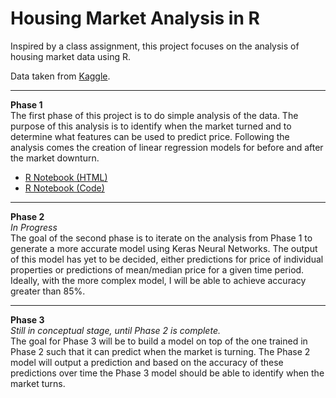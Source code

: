 # Housing Market Analysis in R

Inspired by a class assignment, this project focuses on the analysis of housing market data using R.  
  
Data taken from [Kaggle](https://www.kaggle.com/anthonypino/melbourne-housing-market).

---

**Phase 1**  
The first phase of this project is to do simple analysis of the data. The purpose of this analysis is to identify when the market turned and to determine what features can be used to predict price. Following the analysis comes the creation of linear regression models for before and after the market downturn.

- [R Notebook (HTML)](https://github.com/wwinski/housing-market-R/blob/master/Phase1/Housing%20Linear%20Regression%20Notebook.html)
- [R Notebook (Code)](https://github.com/wwinski/housing-market-R/blob/master/Phase1/Housing%20Linear%20Regression.Rmd)

---

**Phase 2**  
*In Progress*  
The goal of the second phase is to iterate on the analysis from Phase 1 to generate a more accurate model using Keras Neural Networks. The output of this model has yet to be decided, either predictions for price of individual properties or predictions of mean/median price for a given time period. Ideally, with the more complex model, I will be able to achieve accuracy greater than 85%.

---

**Phase 3**  
*Still in conceptual stage, until Phase 2 is complete.*  
The goal for Phase 3 will be to build a model on top of the one trained in Phase 2 such that it can predict when the market is turning. The Phase 2 model will output a prediction and based on the accuracy of these predictions over time the Phase 3 model should be able to identify when the market turns.